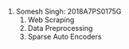 1. Somesh Singh: 2018A7PS0175G
    1. Web Scraping
    2. Data Preprocessing
    3. Sparse Auto Encoders